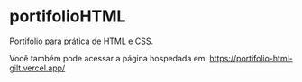 # portifolioHTML
Portifolio para prática de HTML e CSS.

Você também pode acessar a página hospedada em:
https://portifolio-html-gilt.vercel.app/
